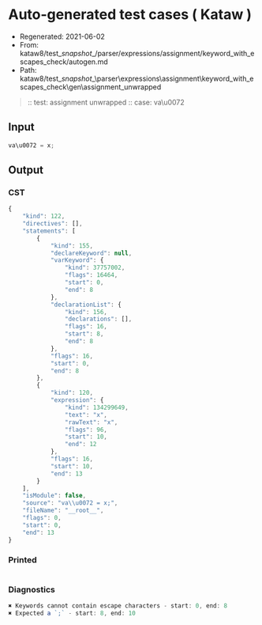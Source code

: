 # Auto-generated test cases ( Kataw )
- Regenerated: 2021-06-02
- From: kataw8/test\__snapshot__/parser/expressions/assignment/keyword_with_escapes_check/autogen.md
- Path: kataw8/test\__snapshot__\parser\expressions\assignment\keyword_with_escapes_check\gen\assignment_unwrapped
> :: test: assignment unwrapped
> :: case: va\u0072
## Input

`````js
va\u0072 = x;
`````
## Output

### CST

```javascript
{
    "kind": 122,
    "directives": [],
    "statements": [
        {
            "kind": 155,
            "declareKeyword": null,
            "varKeyword": {
                "kind": 37757002,
                "flags": 16464,
                "start": 0,
                "end": 8
            },
            "declarationList": {
                "kind": 156,
                "declarations": [],
                "flags": 16,
                "start": 8,
                "end": 8
            },
            "flags": 16,
            "start": 0,
            "end": 8
        },
        {
            "kind": 120,
            "expression": {
                "kind": 134299649,
                "text": "x",
                "rawText": "x",
                "flags": 96,
                "start": 10,
                "end": 12
            },
            "flags": 16,
            "start": 10,
            "end": 13
        }
    ],
    "isModule": false,
    "source": "va\\u0072 = x;",
    "fileName": "__root__",
    "flags": 0,
    "start": 0,
    "end": 13
}
```

### Printed

```javascript

```

### Diagnostics

```javascript
✖ Keywords cannot contain escape characters - start: 0, end: 8
✖ Expected a `;` - start: 8, end: 10

```

